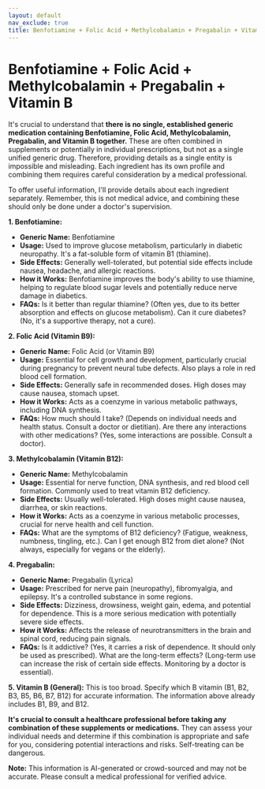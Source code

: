 ```yaml
---
layout: default
nav_exclude: true
title: Benfotiamine + Folic Acid + Methylcobalamin + Pregabalin + Vitamin B
---
```


# Benfotiamine + Folic Acid + Methylcobalamin + Pregabalin + Vitamin B

It's crucial to understand that **there is no single, established generic medication containing Benfotiamine, Folic Acid, Methylcobalamin, Pregabalin, and Vitamin B together.**  These are often combined in supplements or potentially in individual prescriptions, but not as a single unified generic drug.  Therefore, providing details as a single entity is impossible and misleading.  Each ingredient has its own profile and combining them requires careful consideration by a medical professional.

To offer useful information, I'll provide details about each ingredient separately.  Remember, this is not medical advice, and combining these should only be done under a doctor's supervision.

**1. Benfotiamine:**

* **Generic Name:** Benfotiamine
* **Usage:**  Used to improve glucose metabolism, particularly in diabetic neuropathy.  It's a fat-soluble form of vitamin B1 (thiamine).
* **Side Effects:** Generally well-tolerated, but potential side effects include nausea, headache, and allergic reactions.
* **How it Works:**  Benfotiamine improves the body's ability to use thiamine, helping to regulate blood sugar levels and potentially reduce nerve damage in diabetics.
* **FAQs:** Is it better than regular thiamine? (Often yes, due to its better absorption and effects on glucose metabolism).  Can it cure diabetes? (No, it's a supportive therapy, not a cure).

**2. Folic Acid (Vitamin B9):**

* **Generic Name:** Folic Acid (or Vitamin B9)
* **Usage:** Essential for cell growth and development, particularly crucial during pregnancy to prevent neural tube defects.  Also plays a role in red blood cell formation.
* **Side Effects:** Generally safe in recommended doses.  High doses may cause nausea, stomach upset.
* **How it Works:** Acts as a coenzyme in various metabolic pathways, including DNA synthesis.
* **FAQs:** How much should I take? (Depends on individual needs and health status. Consult a doctor or dietitian).  Are there any interactions with other medications? (Yes, some interactions are possible. Consult a doctor).

**3. Methylcobalamin (Vitamin B12):**

* **Generic Name:** Methylcobalamin
* **Usage:** Essential for nerve function, DNA synthesis, and red blood cell formation.  Commonly used to treat vitamin B12 deficiency.
* **Side Effects:** Usually well-tolerated.  High doses might cause nausea, diarrhea, or skin reactions.
* **How it Works:** Acts as a coenzyme in various metabolic processes, crucial for nerve health and cell function.
* **FAQs:** What are the symptoms of B12 deficiency? (Fatigue, weakness, numbness, tingling, etc.).  Can I get enough B12 from diet alone? (Not always, especially for vegans or the elderly).

**4. Pregabalin:**

* **Generic Name:** Pregabalin (Lyrica)
* **Usage:**  Prescribed for nerve pain (neuropathy), fibromyalgia, and epilepsy. It's a controlled substance in some regions.
* **Side Effects:** Dizziness, drowsiness, weight gain, edema, and potential for dependence.  This is a more serious medication with potentially severe side effects.
* **How it Works:** Affects the release of neurotransmitters in the brain and spinal cord, reducing pain signals.
* **FAQs:** Is it addictive? (Yes, it carries a risk of dependence. It should only be used as prescribed).  What are the long-term effects? (Long-term use can increase the risk of certain side effects. Monitoring by a doctor is essential).

**5. Vitamin B (General):**  This is too broad.  Specify which B vitamin (B1, B2, B3, B5, B6, B7, B12) for accurate information.  The information above already includes B1, B9, and B12.


**It's crucial to consult a healthcare professional before taking any combination of these supplements or medications.**  They can assess your individual needs and determine if this combination is appropriate and safe for you, considering potential interactions and risks.  Self-treating can be dangerous.


**Note:** This information is AI-generated or crowd-sourced and may not be accurate. Please consult a medical professional for verified advice.